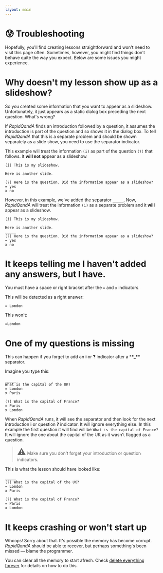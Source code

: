 ```yaml
---
layout: main
---
```


# 😰 Troubleshooting

Hopefully, you'll find creating lessons straightforward and won't need to visit this page often. Sometimes, however, you might find things don't behave quite the way you expect. Below are some issues you might experience.

# Why doesn't my lesson show up as a slideshow?

So you created some information that you want to appear as a slideshow. Unfortunately,
it just appears as a static dialog box preceding the next question. What's wrong?

If _RapidQandA_ finds an introduction followed by a question, it assumes the
introduction is part of the question and so shows it in the dialog box. To tell
_RapidQandA_ that this is a separate problem and should be shown separately as
a slide show, you need to use the separator indicator.

This example will treat the information `(i)` as part of the question `(?)` that
follows. It **will not** appear as a slideshow.

```
(i) This is my slideshow.

Here is another slide.

(?) Here is the question. Did the information appear as a slideshow?
= yes
x no
```

However, in this example, we've added the separator `_____`. Now, _RapidQandA_ will treat the information `(i)` as a separate problem and it **will** appear as a slideshow.

```
(i) This is my slideshow.

Here is another slide.
_____
(?) Here is the question. Did the information appear as a slideshow?
= yes
x no
```

# It keeps telling me I haven't added any answers, but I have.

You must have a space or right bracket after the `=` and `x` indicators.

This will be detected as a right answer:

```
= London
```

This won't:

```
=London
```

# One of my questions is missing

This can happen if you forget to add an **i** or **?** indicator after a \***\*\_\*\*** separator.

Imagine you type this:

```
_____
What is the capital of the UK?
= London
x Paris

(?) What is the capital of France?
= Paris
x London
```

When _RapidQandA_ runs, it will see the separator and then look for the next introduction **i** or question **?** indicator. It will ignore everything else. In this example the first question it will find will be `What is the capital of France?` It will ignore the one about the capital of the UK as it wasn't flagged as a question.

> <span style="font-style: normal; font-size:2em;">⚠️</span> Make sure you don't forget your introduction or question indicators.

This is what the lesson should have looked like:

```
_____
(?) What is the capital of the UK?
= London
x Paris

(?) What is the capital of France?
= Paris
x London
```

# It keeps crashing or won't start up

Whoops! Sorry about that. It's possible the memory has become corrupt. _RapidQandA_
should be able to recover, but perhaps something's been missed &mdash; blame the
programmer.

You can clear all the memory to start afresh. Check
[delete everything forever](./deletion-tool.md) for details on how to do this.
